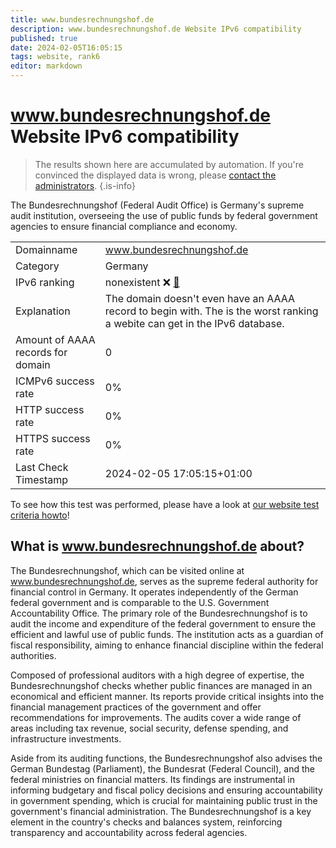 ```yaml
---
title: www.bundesrechnungshof.de
description: www.bundesrechnungshof.de Website IPv6 compatibility
published: true
date: 2024-02-05T16:05:15
tags: website, rank6
editor: markdown
---
```


# www.bundesrechnungshof.de Website IPv6 compatibility

> The results shown here are accumulated by automation. If you're convinced the displayed data is wrong, please [contact the administrators](/howto/chat). 
{.is-info}

The Bundesrechnungshof (Federal Audit Office) is Germany's supreme audit institution, overseeing the use of public funds by federal government agencies to ensure financial compliance and economy.


|   |   |
| - | - |
| Domainname | www.bundesrechnungshof.de
| Category | Germany |
| IPv6 ranking | nonexistent :x: [🔗](/howto/ranking) |
| Explanation | The domain doesn't even have an AAAA record to begin with. The is the worst ranking a webite can get in the IPv6 database. |
| Amount of AAAA records for domain | 0 |
| ICMPv6 success rate | 0%|
| HTTP success rate | 0% |
| HTTPS success rate | 0% |
| Last Check Timestamp | 2024-02-05 17:05:15+01:00 |

To see how this test was performed, please have a look at [our website test criteria howto](/howto/testcriteria/website)!


## What is www.bundesrechnungshof.de about?
The Bundesrechnungshof, which can be visited online at www.bundesrechnungshof.de, serves as the supreme federal authority for financial control in Germany. It operates independently of the German federal government and is comparable to the U.S. Government Accountability Office. The primary role of the Bundesrechnungshof is to audit the income and expenditure of the federal government to ensure the efficient and lawful use of public funds. The institution acts as a guardian of fiscal responsibility, aiming to enhance financial discipline within the federal authorities.

Composed of professional auditors with a high degree of expertise, the Bundesrechnungshof checks whether public finances are managed in an economical and efficient manner. Its reports provide critical insights into the financial management practices of the government and offer recommendations for improvements. The audits cover a wide range of areas including tax revenue, social security, defense spending, and infrastructure investments.

Aside from its auditing functions, the Bundesrechnungshof also advises the German Bundestag (Parliament), the Bundesrat (Federal Council), and the federal ministries on financial matters. Its findings are instrumental in informing budgetary and fiscal policy decisions and ensuring accountability in government spending, which is crucial for maintaining public trust in the government's financial administration. The Bundesrechnungshof is a key element in the country's checks and balances system, reinforcing transparency and accountability across federal agencies.


